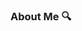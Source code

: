 ###  About Me 🔍

<!--
**ParameswaranP/ParameswaranP** is a ✨ _special_ ✨ repository because its `README.md` (this file) appears on your GitHub profile.

- 🐍 Python Developer
- 📡 IoT Developer
- 🎬 Movie Freak
- 🐬 Partner of sree valient solution
- 💥 Love with Video editing 🖤
- 🦷 Over talkative in nature 😅
## Reach Me 👇

